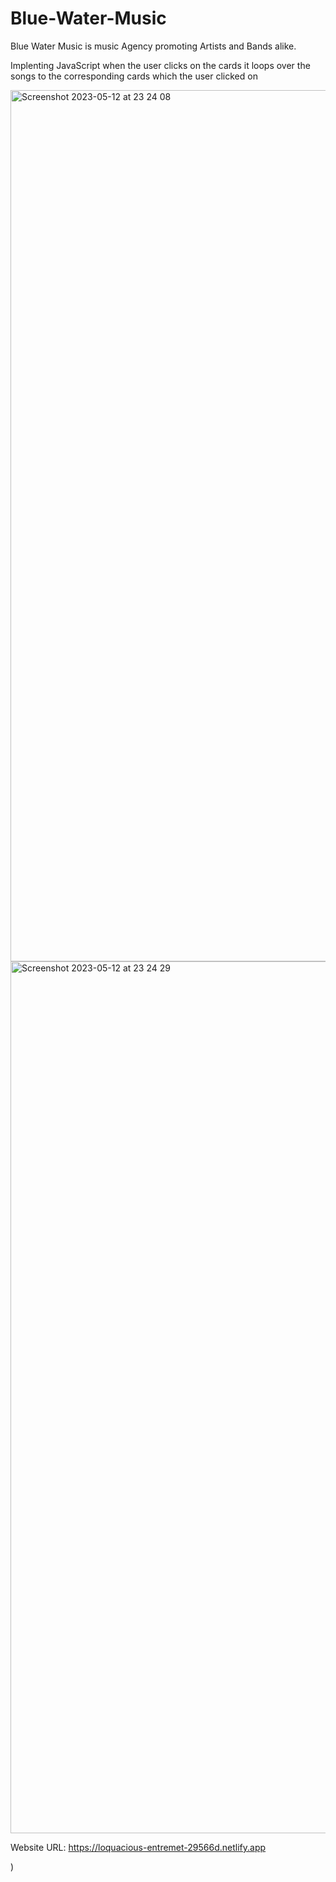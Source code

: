 # Blue-Water-Music
Blue Water Music is music Agency promoting Artists and Bands alike.

Implenting JavaScript when the user clicks on the cards it loops over the songs to the corresponding cards which the user clicked on

<img width="1394" alt="Screenshot 2023-05-12 at 23 24 08" src="https://github.com/ArslanJav/Blue-Water-Music/assets/80915650/200c8040-5d80-4ad4-b9ab-1af3244ae393">

<img width="1395" alt="Screenshot 2023-05-12 at 23 24 29" src="https://github.com/ArslanJav/Blue-Water-Music/assets/80915650/b2c561af-89ee-44ec-9bed-72e3bed60f80">

Website URL: https://loquacious-entremet-29566d.netlify.app



)

